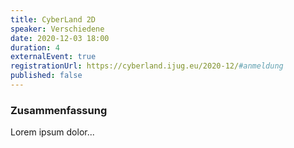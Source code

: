 ```yaml
---
title: CyberLand 2D
speaker: Verschiedene
date: 2020-12-03 18:00
duration: 4
externalEvent: true
registrationUrl: https://cyberland.ijug.eu/2020-12/#anmeldung
published: false
---
```


### Zusammenfassung

Lorem ipsum dolor...
